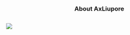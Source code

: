 <h3 align="center">About AxLiupore</h3>
<div style="display:flex" height="auto" width="auto">
    <p align="center" >
      <a href="https://github.com/anuraghazra/github-readme-stats"> 
        <img  src="https://github-readme-stats.vercel.app/api?username=AxLiuypore&&show_icons=true&theme=transparent"/>
      </a>
    </p>
</div>
